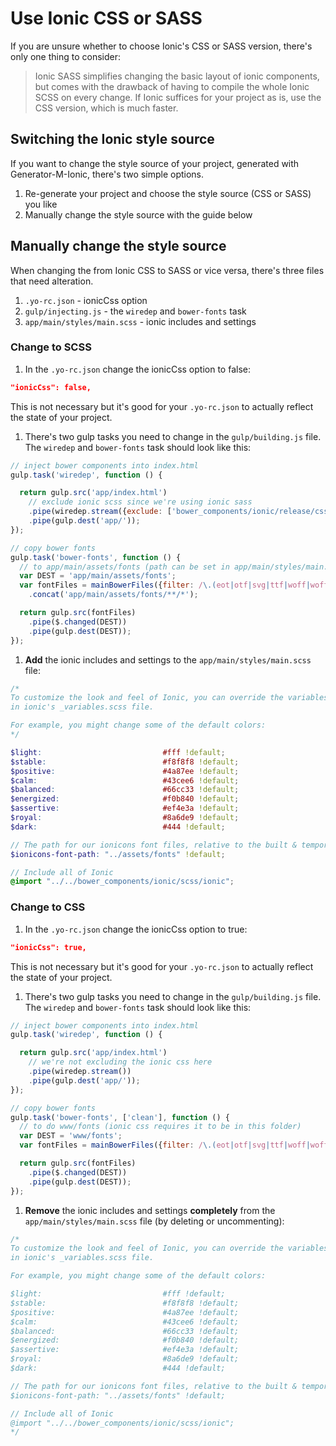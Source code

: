 # Use Ionic CSS or SASS

If you are unsure whether to choose Ionic's CSS or SASS version, there's only one thing to consider:

> Ionic SASS simplifies changing the basic layout of ionic components, but comes with the drawback of having to compile the whole Ionic SCSS on every change. If Ionic suffices for your project as is, use the CSS version, which is much faster.

## Switching the Ionic style source
If you want to change the style source of your project, generated with Generator-M-Ionic, there's two simple options.

1. Re-generate your project and choose the style source (CSS or SASS) you like
2. Manually change the style source with the guide below

## Manually change the style source
When changing the from Ionic CSS to SASS or vice versa, there's three files that need alteration.

1. `.yo-rc.json` - ionicCss option
2. `gulp/injecting.js` - the `wiredep` and `bower-fonts` task
3. `app/main/styles/main.scss` - ionic includes and settings

### Change to SCSS
1. In the `.yo-rc.json` change the ionicCss option to false:
  ```json
  "ionicCss": false,
  ```
  This is not necessary but it's good for your `.yo-rc.json` to actually reflect the state of your project.
1. There's two gulp tasks you need to change in the `gulp/building.js` file. The `wiredep` and `bower-fonts` task should look like this:
  ```js
  // inject bower components into index.html
  gulp.task('wiredep', function () {

    return gulp.src('app/index.html')
      // exclude ionic scss since we're using ionic sass
      .pipe(wiredep.stream({exclude: ['bower_components/ionic/release/css']}))
      .pipe(gulp.dest('app/'));
  });
  ```
  ```js
  // copy bower fonts
  gulp.task('bower-fonts', function () {
    // to app/main/assets/fonts (path can be set in app/main/styles/main.scss)
    var DEST = 'app/main/assets/fonts';
    var fontFiles = mainBowerFiles({filter: /\.(eot|otf|svg|ttf|woff|woff2)$/i})
      .concat('app/main/assets/fonts/**/*');

    return gulp.src(fontFiles)
      .pipe($.changed(DEST))
      .pipe(gulp.dest(DEST));
  });
  ```
1. **Add** the ionic includes and settings to the `app/main/styles/main.scss` file:
  ```scss
  /*
  To customize the look and feel of Ionic, you can override the variables
  in ionic's _variables.scss file.

  For example, you might change some of the default colors:
  */

  $light:                           #fff !default;
  $stable:                          #f8f8f8 !default;
  $positive:                        #4a87ee !default;
  $calm:                            #43cee6 !default;
  $balanced:                        #66cc33 !default;
  $energized:                       #f0b840 !default;
  $assertive:                       #ef4e3a !default;
  $royal:                           #8a6de9 !default;
  $dark:                            #444 !default;

  // The path for our ionicons font files, relative to the built & temporary main.css
  $ionicons-font-path: "../assets/fonts" !default;

  // Include all of Ionic
  @import "../../bower_components/ionic/scss/ionic";
  ```


### Change to CSS
1. In the `.yo-rc.json` change the ionicCss option to true:
  ```json
  "ionicCss": true,
  ```
  This is not necessary but it's good for your `.yo-rc.json` to actually reflect the state of your project.
1. There's two gulp tasks you need to change in the `gulp/building.js` file. The `wiredep` and `bower-fonts` task should look like this:
  ```js
  // inject bower components into index.html
  gulp.task('wiredep', function () {

    return gulp.src('app/index.html')
      // we're not excluding the ionic css here
      .pipe(wiredep.stream())
      .pipe(gulp.dest('app/'));
  });
  ```
  ```js
  // copy bower fonts
  gulp.task('bower-fonts', ['clean'], function () {
    // to do www/fonts (ionic css requires it to be in this folder)
    var DEST = 'www/fonts';
    var fontFiles = mainBowerFiles({filter: /\.(eot|otf|svg|ttf|woff|woff2)$/i});

    return gulp.src(fontFiles)
      .pipe($.changed(DEST))
      .pipe(gulp.dest(DEST));
  });
  ```
1. **Remove** the ionic includes and settings **completely** from the `app/main/styles/main.scss` file (by deleting or uncommenting):
  ```scss
  /*
  To customize the look and feel of Ionic, you can override the variables
  in ionic's _variables.scss file.

  For example, you might change some of the default colors:

  $light:                           #fff !default;
  $stable:                          #f8f8f8 !default;
  $positive:                        #4a87ee !default;
  $calm:                            #43cee6 !default;
  $balanced:                        #66cc33 !default;
  $energized:                       #f0b840 !default;
  $assertive:                       #ef4e3a !default;
  $royal:                           #8a6de9 !default;
  $dark:                            #444 !default;

  // The path for our ionicons font files, relative to the built & temporary main.css
  $ionicons-font-path: "../assets/fonts" !default;

  // Include all of Ionic
  @import "../../bower_components/ionic/scss/ionic";
  */

  ```
